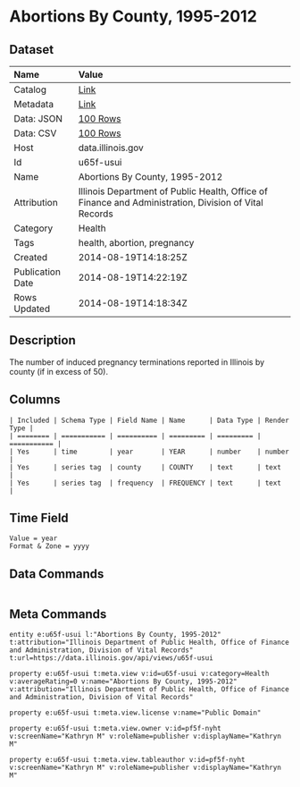 # Abortions By County, 1995-2012

## Dataset

| Name | Value |
| :--- | :---- |
| Catalog | [Link](https://catalog.data.gov/dataset/abortions-by-county-1995-2012-fd5ac) |
| Metadata | [Link](https://data.illinois.gov/api/views/u65f-usui) |
| Data: JSON | [100 Rows](https://data.illinois.gov/api/views/u65f-usui/rows.json?max_rows=100) |
| Data: CSV | [100 Rows](https://data.illinois.gov/api/views/u65f-usui/rows.csv?max_rows=100) |
| Host | data.illinois.gov |
| Id | u65f-usui |
| Name | Abortions By County, 1995-2012 |
| Attribution | Illinois Department of Public Health, Office of Finance and Administration, Division of Vital Records |
| Category | Health |
| Tags | health, abortion, pregnancy |
| Created | 2014-08-19T14:18:25Z |
| Publication Date | 2014-08-19T14:22:19Z |
| Rows Updated | 2014-08-19T14:18:34Z |

## Description

The number of induced pregnancy terminations reported in Illinois by county (if in excess of 50).

## Columns

```ls
| Included | Schema Type | Field Name | Name      | Data Type | Render Type |
| ======== | =========== | ========== | ========= | ========= | =========== |
| Yes      | time        | year       | YEAR      | number    | number      |
| Yes      | series tag  | county     | COUNTY    | text      | text        |
| Yes      | series tag  | frequency  | FREQUENCY | text      | text        |
```

## Time Field

```ls
Value = year
Format & Zone = yyyy
```

## Data Commands

```ls
```

## Meta Commands

```ls
entity e:u65f-usui l:"Abortions By County, 1995-2012" t:attribution="Illinois Department of Public Health, Office of Finance and Administration, Division of Vital Records" t:url=https://data.illinois.gov/api/views/u65f-usui

property e:u65f-usui t:meta.view v:id=u65f-usui v:category=Health v:averageRating=0 v:name="Abortions By County, 1995-2012" v:attribution="Illinois Department of Public Health, Office of Finance and Administration, Division of Vital Records"

property e:u65f-usui t:meta.view.license v:name="Public Domain"

property e:u65f-usui t:meta.view.owner v:id=pf5f-nyht v:screenName="Kathryn M" v:roleName=publisher v:displayName="Kathryn M"

property e:u65f-usui t:meta.view.tableauthor v:id=pf5f-nyht v:screenName="Kathryn M" v:roleName=publisher v:displayName="Kathryn M"
```